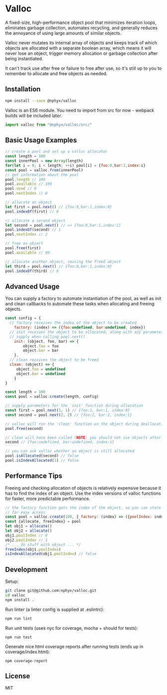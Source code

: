 Valloc
======
A fixed-size, high-performance object pool that minimizes iteration loops,
eliminates garbage collection, automates recycling, and generally reduces
the annoyance of using large amounts of similar objects.

Valloc never mutates its internal array of objects and keeps track of which
objects are allocated with a separate boolean array, which means it will never
lose an object, trigger memory allocation or garbage collection after being 
instantiated.

It can't track use after free or failure to free after use, so it's still up 
to you to remember to allocate and free objects as needed.

Installation
------------
```bash
npm install --save @nphyx/valloc
```

Valloc is an ES6 module. You need to import from src for now - webpack builds
will be included later.
```javascript
import valloc from "@nphyx/valloc/src/"
```

Basic Usage Examples
--------------------
```js
// create a pool and set up a valloc allocator
const length = 100
const innerPool = new Array(length)
for(let i = 0; i < length; ++i) pool[i] = {foo:0,bar:1,index:i}
const pool = valloc.from(innerPool)
// get information about the pool
pool.length // 100
pool.available // 100
pool.used // 0
pool.nextIndex // 0

// allocate an object
let first = pool.next() // {foo:0,bar:1,index:0}
pool.indexOf(first) // 0

// allocate a second object
let second = pool.next() // => {foo:0,bar:1,index:1}
pool.indexOf(second) // 1
pool.nextIndex // 2

// free an object
pool.free(first)
pool.available // 99 

// allocate another object, reusing the freed object
let third = pool.next() // {foo:0,bar:1,index:0}
pool.indexOf(third) // 0
```

Advanced Usage
--------------
You can supply a factory to automate instantiation of the pool, as well as 
init and clean callbacks to automate these tasks when allocating and freeing 
objects.

```js
const config = {
  // factory receives the index of the object to be created
	factory: (index) => ({foo:undefined, bar:undefined, index})
  // init receives the object to be allocated, along with any parameters you
  // supply when calling pool.next()
	init: (object, foo, bar) => {
		object.foo = foo
		object.bar = bar
	},
  // clean receives the object to be freed
  clean: (object) => {
	 object.foo = undefined
	 object.bar = undefined
	}
}

const length = 100
const pool = valloc.create(length, config)

// supply parameters for the 'init' function during allocation
const first = pool.next(1, 1) // {foo:1, bar:1, index:0}
const second = pool.next(2, 2) // {foo:2, bar:2, index:1}

// valloc will run the 'clean' function on the object during deallocation
pool.free(second)

// clean will have been called (NOTE: you should not use objects after freeing them!)
second // {foo:undefined, bar:undefined, index:1}

// you can ask valloc whether an object is still allocated
pool.isAllocated(second) // false
pool.isIndexAllocated(1) // false
```

Performance Tips
----------------
Freeing and checking allocation of objects is relatively expensive because it 
has to find the index of an object. Use the index versions of valloc functions
for faster, more predictable performance.
```js
// the factory function gets the index of the object, so you can store it on
// for easy access
const pool = valloc.create(100, { factory: (index) => ({poolIndex: index}) })
const {allocate, freeIndex} = pool
let obj1 = allocate()
let obj2 = allocate()
obj1.poolIndex // 0
obj2.poolIndex // 1
/* ... do stuff with object ... */
freeIndex(obj1.poolIndex)
isIndexAllocated(obj1.poolIndex) // false
```

Development
-----------
Setup:
```bash
git clone git@github.com:nphyx/valloc.git
cd valloc
npm install .
```

Run linter (a linter config is supplied at .eslintrc):
```bash
npm run lint
```

Run unit tests (uses nyc for coverage, mocha + should for tests):
```
npm run test
```

Generate nice html coverage reports after running tests (ends up in coverage/index.html):
```
npm coverage-report
```

License
-------
MIT
